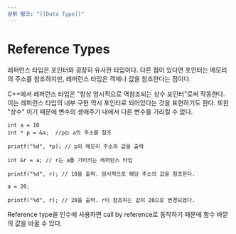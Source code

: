 ```yaml
---
상위 링크: "[[Data Type]]"
---
```

# Reference Types
레퍼런스 타입은 포인터와 굉장히 유사한 타입이다. 다른 점이 있다면 포인터는 메모리의 주소를 참조하지만, 레퍼런스 타입은 객체나 값을 참조한다는 점이다.

C++에서 레퍼런스 타입은 "항상 암시적으로 역참조되는 상수 포인터"로써 작동한다. 이는 레퍼런스 타입의 내부 구현 역시 포인터로 되어있다는 것을 표현하기도 한다. 또한 "상수" 이기 때문에 변수의 생애주기 내에서 다른 변수를 가리킬 수 없다.

```
int a = 10
int * p = &a;  //p는 a의 주소를 참조

printf("%d", *p); // p의 메모리 주소의 값을 출력

int &r = a; // r는 a를 가리키는 레퍼런스 타입

printf("%d", r); // 10을 출력. 암시적으로 해당 주소의 값을 참조한다.

a = 20;

printf("%d", r); // 20을 출력. r이 참조하는 값이 20으로 변경되었다.
```

Reference type을 인수에 사용하면 call by reference로 동작하기 때문에 함수 바깥의 값을 바꿀 수 있다. 
